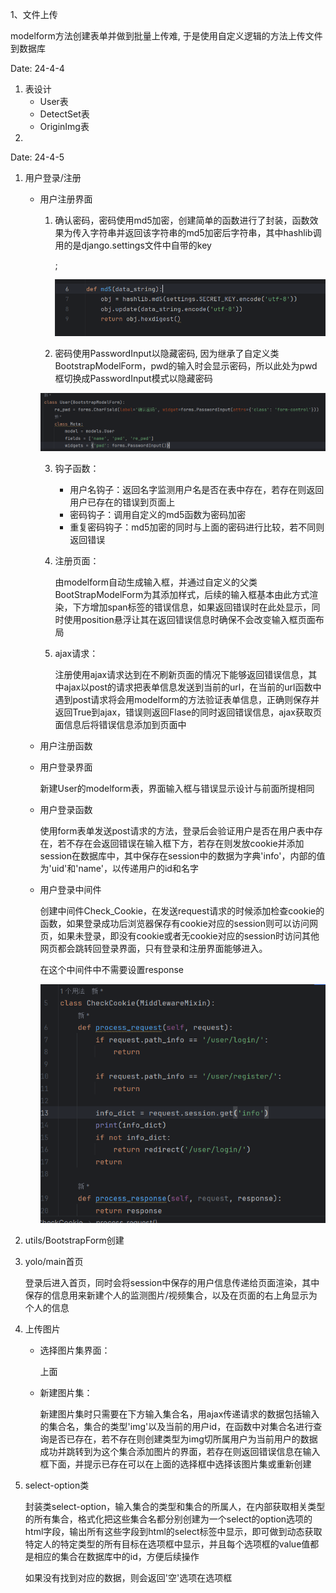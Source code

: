 1、文件上传

modelform方法创建表单并做到批量上传难, 于是使用自定义逻辑的方法上传文件到数据库



Date: 24-4-4

1. 表设计
   - User表
   - DetectSet表
   - OriginImg表
2. 



Date: 24-4-5

1. 用户登录/注册

   - 用户注册界面

     1. 确认密码，密码使用md5加密，创建简单的函数进行了封装，函数效果为传入字符串并返回该字符串的md5加密后字符串，其中hashlib调用的是django.settings文件中自带的key

        ;

        ![image-20240405095358694](pic_yolo/image-20240405095358694.png)

     2. 密码使用PasswordInput以隐藏密码, 因为继承了自定义类BootstrapModelForm，pwd的输入时会显示密码，所以此处为pwd框切换成PasswordInput模式以隐藏密码

     ![image-20240405094858775](pic_yolo/image-20240405094858775.png)

     3. 钩子函数：

        - 用户名钩子：返回名字监测用户名是否在表中存在，若存在则返回用户已存在的错误到页面上
        - 密码钩子：调用自定义的md5函数为密码加密
        - 重复密码钩子：md5加密的同时与上面的密码进行比较，若不同则返回错误

     4. 注册页面：

        由modelform自动生成输入框，并通过自定义的父类BootStrapModelForm为其添加样式，后续的输入框基本由此方式渲染，下方增加span标签的错误信息，如果返回错误时在此处显示，同时使用position悬浮让其在返回错误信息时确保不会改变输入框页面布局

     5. ajax请求：

        注册使用ajax请求达到在不刷新页面的情况下能够返回错误信息，其中ajax以post的请求把表单信息发送到当前的url，在当前的url函数中遇到post请求将会用modelform的方法验证表单信息，正确则保存并返回True到ajax，错误则返回Flase的同时返回错误信息，ajax获取页面信息后将错误信息添加到页面中

     

   - 用户注册函数

   - 用户登录界面

     新建User的modelform表，界面输入框与错误显示设计与前面所提相同

   - 用户登录函数

     使用form表单发送post请求的方法，登录后会验证用户是否在用户表中存在，若不存在会返回错误在输入框下方，若存在则发放cookie并添加session在数据库中，其中保存在session中的数据为字典'info'，内部的值为'uid'和'name'，以传递用户的id和名字

   - 用户登录中间件

     创建中间件Check_Cookie，在发送request请求的时候添加检查cookie的函数，如果登录成功后浏览器保存有cookie对应的session则可以访问网页，如果未登录，即没有cookie或者无cookie对应的session时访问其他网页都会跳转回登录界面，只有登录和注册界面能够进入。

     在这个中间件中不需要设置response

     ![image-20240405122440472](pic_yolo/image-20240405122440472.png)

2. utils/BootstrapForm创建

3. yolo/main首页

   登录后进入首页，同时会将session中保存的用户信息传递给页面渲染，其中保存的信息用来新建个人的监测图片/视频集合，以及在页面的右上角显示为个人的信息

4. 上传图片

   - 选择图片集界面：

     上面

   - 新建图片集：

     新建图片集时只需要在下方输入集合名，用ajax传递请求的数据包括输入的集合名，集合的类型'img'以及当前的用户id，在函数中对集合名进行查询是否已存在，若不存在则创建类型为img切所属用户为当前用户的数据成功并跳转到为这个集合添加图片的界面，若存在则返回错误信息在输入框下面，并提示已存在可以在上面的选择框中选择该图片集或重新创建

5. select-option类

   封装类select-option，输入集合的类型和集合的所属人，在内部获取相关类型的所有集合，格式化把这些集合名都分别创建为一个select的option选项的html字段，输出所有这些字段到html的select标签中显示，即可做到动态获取特定人的特定类型的所有目标在选项框中显示，并且每个选项框的value值都是相应的集合在数据库中的id，方便后续操作

   如果没有找到对应的数据，则会返回'空'选项在选项框